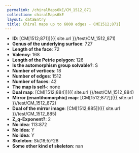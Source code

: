 ```yaml
--- 
 permalink: /chiralMaps6kE/CM_1512_871 
 collection: chiralMaps6kE
 layout: dataEntry
 title: Chiral maps up to 6000 edges - CM[1512;871]
---
```


- **ID**: [CM[1512;871]]({{ site.url }}/test/CM_1512_871)
- **Genus of the underlying surface**: 727
- **Length of the face**: 72
- **Valency**: 168
- **Length of the Petrie polygon**: 126
- **Is the automorphism group solvable?**: S
- **Number of vertices**: 18
- **Number of edges**: 1512
- **Number of faces**: 42
- **The map is self-**: none
- **Dual map**: [CM[1512;884]]({{ site.url }}/test/CM_1512_884)
- **Mirror (enantihomorphic) map**: [CM[1512;872]]({{ site.url }}/test/CM_1512_872)
- **Dual of the mirror image**: [CM[1512;885]]({{ site.url }}/test/CM_1512_885)
- **Z_q-Exponent?**: 2
- **No idea**:  113:872
- **No idea**: Y
- **No idea**: Y
- **Skeleton**: Sk(18;5)^28
- **Some other kind of skeleton**: nan
